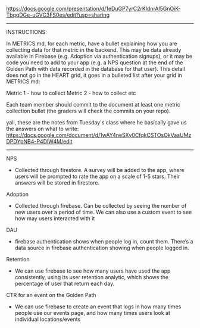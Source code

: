 https://docs.google.com/presentation/d/1eDuGP7yrC2rKldnrAl5GnOiK-TbqqDGe-uGVC3FS0es/edit?usp=sharing

****
INSTRUCTIONS:

In METRICS.md, for each metric, have a bullet explaining how you are collecting data for that metric in the backend. This may be data already available in Firebase (e.g. Adoption via authentication signups), or it may be code you need to add to your app (e.g. a NPS question at the end of the Golden Path with data recorded in the database for that user). This detail does not go in the HEART grid, it goes in a bulleted list after your grid in METRICS.md:

Metric 1 - how to collect
Metric 2 - how to collect
etc

Each team member should commit to the document at least one metric collection bullet (the graders will check the commits on your repo).  

yall, these are the notes from Tuesday's class where he basically gave us the answers on what to write: https://docs.google.com/document/d/1wAY4neSXy0CfqkCSTOsOkVaaUMzDPDYpNB4-P4DlW4M/edit
****

NPS
- Collected through firestore. A survey will be added to the app, where users will be prompted to rate the app on a scale of 1-5 stars. Their answers will be stored in firestore.

Adoption
- Collected through firebase. Can be collected by seeing the number of new users over a period of time. We can also use a custom event to see how may users interacted with it

DAU
- firebase authentication shows when people log in, count them. There’s a data source in firebase authentication showing when people logged in. 

Retention
- We can use firebase to see how many users have used the app consistently, using its user retention analytic, which shows the percentage of user that return each day.

CTR for an event on the Golden Path
- We can use firebase to create an event that logs in how many times people use our events page, and how many times users look at individual locations/events
